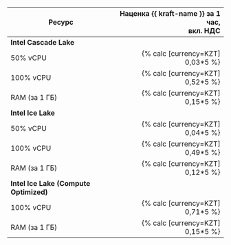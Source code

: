 | Ресурс         | Наценка {{ kraft-name }} за 1 час,<br>вкл. НДС |
|----------------|-----------------------------------------------:|
| **Intel Cascade Lake**                                          |
| 50% vCPU      | {% calc [currency=KZT] 0,03*5 %}                | 
| 100% vCPU     | {% calc [currency=KZT] 0,52*5 %}                | 
| RAM (за 1 ГБ) | {% calc [currency=KZT] 0,15*5 %}                | 
| **Intel Ice Lake**                                              |
| 50% vCPU      | {% calc [currency=KZT] 0,04*5 %}                |
| 100% vCPU     | {% calc [currency=KZT] 0,49*5 %}                |
| RAM (за 1 ГБ) | {% calc [currency=KZT] 0,12*5 %}                |
| **Intel Ice Lake (Compute Optimized)**                          |
| 100% vCPU | {% calc [currency=KZT] 0,71*5 %}                    |
| RAM (за 1 ГБ) | {% calc [currency=KZT] 0,15*5 %}                |